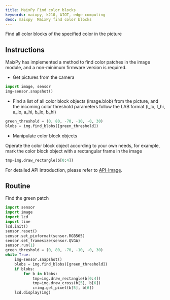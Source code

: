 ```yaml
---
title: MaixPy Find color blocks
keywords: maixpy, k210, AIOT, edge computing
desc: maixpy  MaixPy find color blocks
---
```



Find all color blocks of the specified color in the picture

## Instructions

MaixPy has implemented a method to find color patches in the image module, and a non-minimum firmware version is required.

* Get pictures from the camera

```python
import image, sensor
img=sensor.snapshot()
```

* Find a list of all color block objects (image.blob) from the picture, and the incoming color threshold parameters follow the LAB format (l_lo, l_hi, a_lo, a_hi, b_lo, b_hi)

```python
green_threshold = (0, 80, -70, -10, -0, 30)
blobs = img.find_blobs([green_threshold])
```

* Manipulate color block objects
  
Operate the color block object according to your own needs, for example, mark the color block object with a rectangular frame in the image

```python
tmp=img.draw_rectangle(b[0:4])
```

For detailed API introduction, please refer to [API-Image](../../api_reference/machine_vision/image/image.md).

## Routine

Find the green patch

```python
import sensor
import image
import lcd
import time
lcd.init()
sensor.reset()
sensor.set_pixformat(sensor.RGB565)
sensor.set_framesize(sensor.QVGA)
sensor.run(1)
green_threshold = (0, 80, -70, -10, -0, 30)
while True:
    img=sensor.snapshot()
    blobs = img.find_blobs([green_threshold])
    if blobs:
        for b in blobs:
            tmp=img.draw_rectangle(b[0:4])
            tmp=img.draw_cross(b[5], b[6])
            c=img.get_pixel(b[5], b[6])
    lcd.display(img)
```
